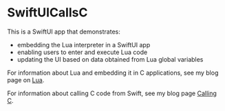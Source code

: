 # SwiftUICallsC

This is a SwiftUI app that demonstrates:

- embedding the Lua interpreter in a SwiftUI app
- enabling users to enter and execute Lua code
- updating the UI based on data obtained from Lua global variables

For information about Lua and embedding it in C applications,
see my blog page on [Lua](https://mvolkmann.github.io/blog/topics/#/blog/lua/).

For information about calling C code from Swift, see my blog page
[Calling C](https://mvolkmann.github.io/blog/topics/#/blog/swift/CallingC/).
